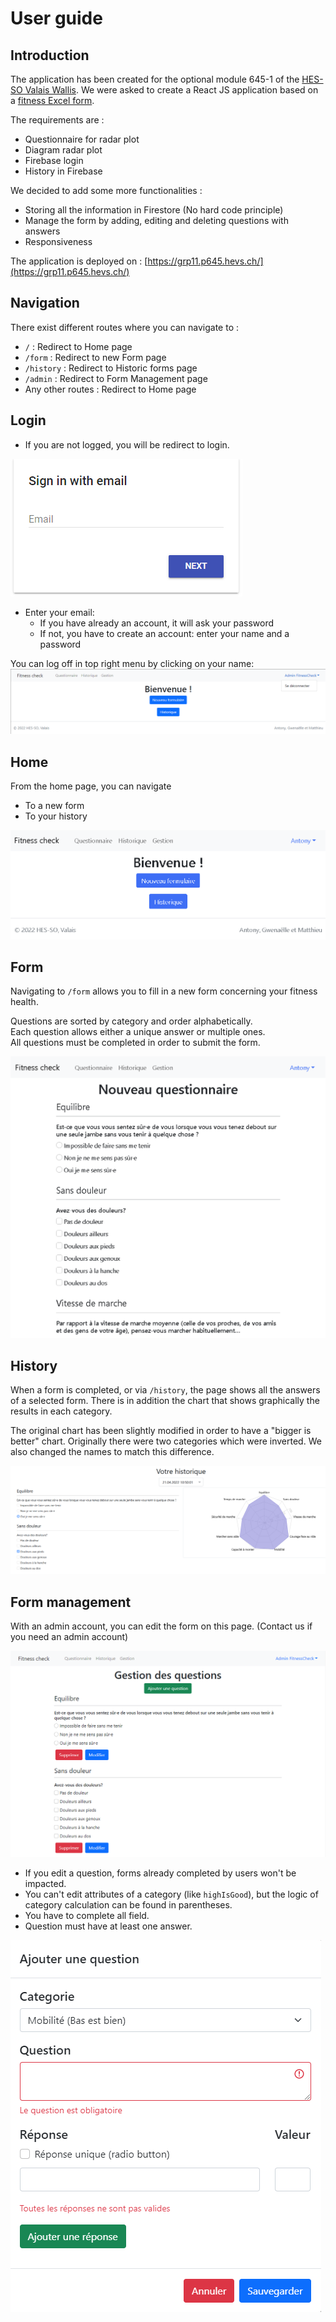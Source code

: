 # User guide
## Introduction
The application has been created for the optional module 645-1 of the [HES-SO Valais Wallis](http://www.hevs.ch/).
We were asked to create a React JS application based on a [fitness Excel form](attachments/Questions_fitnessCheck.xlsx).

The requirements are :
- Questionnaire for radar plot
- Diagram radar plot
- Firebase login
- History in Firebase

We decided to add some more functionalities :
- Storing all the information in Firestore (No hard code principle)
- Manage the form by adding, editing and deleting questions with answers
- Responsiveness

The application is deployed on : [https://grp11.p645.hevs.ch/](https://grp11.p645.hevs.ch/)

## Navigation
There exist different routes where you can navigate to :
- `/` : Redirect to Home page
- `/form` : Redirect to new Form page
- `/history` : Redirect to Historic forms page
- `/admin` : Redirect to Form Management page
- Any other routes : Redirect to Home page

## Login
- If you are not logged, you will be redirect to login.

![img.png](attachments/img/login.png)
- Enter your email:
  - If you have already an account, it will ask your password
  - If not, you have to create an account: enter your name and a password

You can log off in top right menu by clicking on your name:
![img.png](attachments/img/logoff.png)

## Home
From the home page, you can navigate 
- To a new form
- To your history

![home page](attachments/img/home.png)

## Form
Navigating to `/form` allows you to fill in a new form concerning your fitness health.

Questions are sorted by category and order alphabetically.
<br>Each question allows either a unique answer or multiple ones.
<br>All questions must be completed in order to submit the form.

![new form page](attachments/img/newForm.png)

## History
When a form is completed, or via `/history`, the page shows all the answers of a selected form.
There is in addition the chart that shows graphically the results in each category.

The original chart has been slightly modified in order to have a "bigger is better" chart.
Originally there were two categories which were inverted. We also changed the names to match this difference.

![](attachments/img/History.png)

## Form management
With an admin account, you can edit the form on this page. (Contact us if you need an admin account)

![img.png](attachments/img/admin.png)
- If you edit a question, forms already completed by users won't be impacted.
- You can't edit attributes of a category (like `highIsGood`), but the logic of category calculation can be found in parentheses.
- You have to complete all field.
- Question must have at least one answer.

![img.png](attachments/img/addquestion.png)